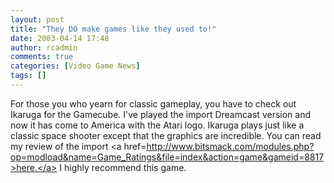 ```yaml
---
layout: post
title: "They DO make games like they used to!"
date: 2003-04-14 17:48
author: rcadmin
comments: true
categories: [Video Game News]
tags: []
---
```

For those you who yearn for classic gameplay, you have to check out Ikaruga for the Gamecube. I've played the import Dreamcast version and now it has come to America with the Atari logo. Ikaruga plays just like a classic space shooter except that the graphics are incredible. You can read my review of the import <a href=http://www.bitsmack.com/modules.php?op=modload&name=Game_Ratings&file=index&action=game&gameid=8817>here.</a> I highly recommend this game.
